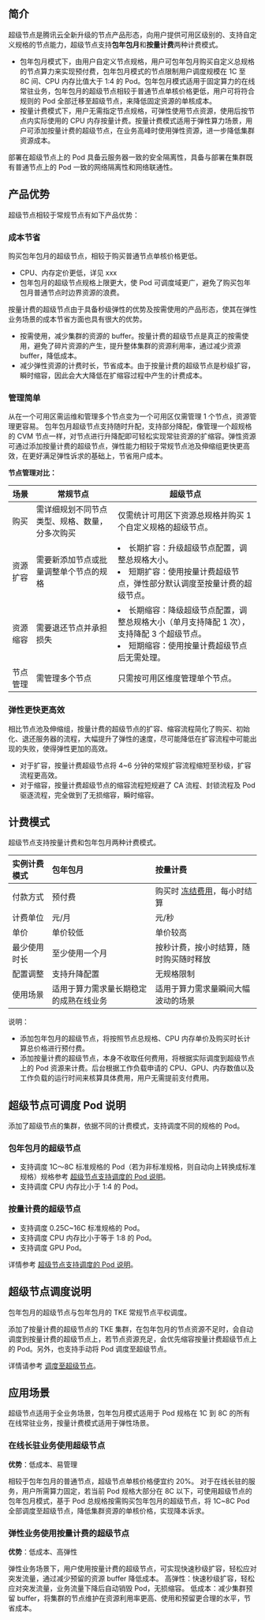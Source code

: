 
## 简介

超级节点是腾讯云全新升级的节点产品形态，向用户提供可用区级别的、支持自定义规格的节点能力，超级节点支持**包年包月**和**按量计费**两种计费模式。

- 包年包月模式下，由用户自定义节点规格，用户可包年包月购买自定义总规格的节点算力来实现预付费，包年包月模式的节点限制用户调度规模在 1C 至 8C 间、CPU 内存比值大于 1:4 的 Pod。包年包月模式适用于固定算力的在线常驻业务，包年包月的超级节点相较于普通节点单核价格更低，用户可将符合规则的 Pod 全部迁移至超级节点，来降低固定资源的单核成本。
- 按量计费模式下，用户无需指定节点规格，可弹性使用节点资源，使用后按节点内实际使用的 CPU 内存按量计费。按量计费模式适用于弹性算力场景，用户可添加按量计费的超级节点，在业务高峰时使用弹性资源，进一步降低集群资源成本。

部署在超级节点上的 Pod 具备云服务器一致的安全隔离性，具备与部署在集群既有普通节点上的 Pod 一致的网络隔离性和网络联通性。

## 产品优势

超级节点相较于常规节点有如下产品优势：

### 成本节省

购买包年包月的超级节点，相较于购买普通节点单核价格更低。

- CPU、内存定价更低，详见 xxx
- 包年包月的超级节点规格上限更大，使 Pod 可调度域更广，避免了购买包年包月普通节点时边界资源的浪费。

按量计费的超级节点由于具备秒级弹性的优势及按需使用的产品形态，使其在弹性业务场景的成本节省方面也具有很大的优势。

- 按需使用，减少集群的资源的 buffer。按量计费的超级节点是真正的按需使用，避免了碎片资源的产生，提升整体集群的资源利用率，通过减少资源 buffer，降低成本。
- 减少弹性资源的计费时长，节省成本。由于按量计费的超级节点是秒级扩容，瞬时缩容，因此会大大降低在扩缩容过程中产生的计费成本。

### 管理简单

从在一个可用区需运维和管理多个节点变为一个可用区仅需管理 1 个节点，资源管理更容易。
包年包月超级节点支持随时升配，支持部分降配，像管理一个超规格的 CVM 节点一样，对节点进行升降配即可轻松实现常驻资源的扩缩容。弹性资源可通过添加按量计费的超级节点，弹性能力相较于常规节点池及伸缩组更快更高效，在更好满足弹性诉求的基础上，节省用户成本。

**节点管理对比：**

| **场景** | **常规节点**                                   | **超级节点**                                                 |
| -------- | ---------------------------------------------- | ------------------------------------------------------------ |
| 购买     | 需详细规划不同节点类型、规格、数量，分多次购买 | 仅需统计可用区下资源总规格并购买 1 个自定义规格的超级节点。      |
| 资源扩容 | 需要新添加节点或批量调整单个节点的规格         | <li>长期扩容：升级超级节点配置，调整总规格大小。</li><li>短期扩容：使用按量计费超级节点，弹性部分默认调度至按量计费的超级节点。</li> |
| 资源缩容 | 需要退还节点并承担损失                         |<li>长期缩容：降级超级节点配置，调整总规格大小（单月支持降配 1 次），支持降配 3 个超级节点。</li><li>短期缩容：使用按量计费超级节点后无需处理。</li>  |
| 节点管理 | 需管理多个节点                                 | 只需按可用区维度管理单个节点。                                 |

### 弹性更快更高效

相比节点池及伸缩组，按量计费的超级节点的扩容、缩容流程简化了购买、初始化、退还服务器的流程，大幅提升了弹性的速度，尽可能降低在扩容流程中可能出现的失败，使得弹性更加的高效。

- 对于扩容，按量计费超级节点将 4~6 分钟的常规扩容流程缩短至秒级，扩容流程更高效。
- 对于缩容，按量计费超级节点的缩容流程短规避了 CA 流程、封锁流程及 Pod 驱逐流程，完全做到了无损缩容，瞬时缩容。

## 计费模式

超级节点支持按量计费和包年包月两种计费模式。

| 实例计费模式 | 包年包月                               | 按量计费                                                     |
| :----------- | :------------------------------------- | :----------------------------------------------------------- |
| 付款方式     | 预付费                                 | 购买时 [冻结费用](https://cloud.tencent.com/document/product/555/12039)，每小时结算 |
| 计费单位     | 元/月                                  | 元/秒                                                        |
| 单价         | 单价较低                               | 单价较高                                                     |
| 最少使用时长 | 至少使用一个月                         | 按秒计费，按小时结算，随时购买随时释放                       |
| 配置调整     | 支持升降配置                           | 无规格限制                                                   |
| 使用场景     | 适用于算力需求量长期稳定的成熟在线业务 | 适用于算力需求量瞬间大幅波动的场景                           |

说明：
- 添加包年包月的超级节点，将按照节点总规格、CPU 内存单价及购买时长计算总价格进行预付费。
- 添加按量计费的超级节点，本身不收取任何费用，将根据实际调度到超级节点上的 Pod 资源来计费。后台根据工作负载申请的 CPU、GPU、内存数值以及工作负载的运行时间来核算具体费用，用户无需提前支付费用。

## 超级节点可调度 Pod 说明

添加了超级节点的集群，依据不同的计费模式，支持调度不同的规格的 Pod。

### 包年包月的超级节点

- 支持调度 1C～8C 标准规格的 Pod（若为非标准规格，则自动向上转换成标准规格）规格参考 [超级节点支持调度的 Pod 说明](https://cloud.tencent.com/document/product/457/74015)。
- 支持调度 CPU 内存比小于 1:4 的 Pod。

### 按量计费的超级节点

- 支持调度 0.25C~16C 标准规格的 Pod。
- 支持调度 CPU 内存比小于等于 1:8 的 Pod。
- 支持调度 GPU Pod。

详情参考 [超级节点支持调度的 Pod 说明](https://cloud.tencent.com/document/product/457/74015)。


## 超级节点调度说明

包年包月的超级节点与包年包月的 TKE 常规节点平权调度。

添加了按量计费的超级节点的 TKE 集群，在包年包月的节点资源不足时，会自动调度到按量计费的超级节点上，若节点资源充足，会优先缩容按量计费超级节点上的 Pod。另外，也支持手动将 Pod 调度至超级节点。

详情请参考 [调度至超级节点](https://cloud.tencent.com/document/product/457/74016)。

## 应用场景

超级节点适用于全业务场景，包年包月模式适用于 Pod 规格在 1C 到 8C 的所有在线常驻业务，按量计费模式适用于弹性场景。

### 在线长驻业务使用超级节点 
**优势**：低成本、易管理

相较于包年包月的普通节点，超级节点单核价格便宜约 20%。
对于在线长驻的服务，用户所需算力固定，若当前 Pod 规格大部分在 8C 以下，可使用超级节点的包年包月模式，基于 Pod 总规格按需购买包年包月的超级节点，将 1C~8C Pod 全部调度至超级节点，降低集群资源的单核价格，实现降本诉求。

###  弹性业务使用按量计费的超级节点 
**优势**：低成本、高弹性

弹性业务场景下，用户使用按量计费的超级节点，可实现快速秒级扩容，轻松应对突发流量，通过减少预留的资源 buffer 降低成本。
高弹性：快速秒级扩容，轻松应对突发流量，业务流量下降后自动销毁 Pod，无损缩容。
低成本：减少集群预留 buffer，将集群的节点维护在资源利用率更高、使用和预留更合理的水平，节省成本。


